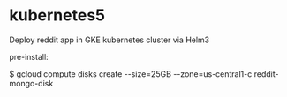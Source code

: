 # kubernetes5
Deploy reddit app in GKE kubernetes cluster via Helm3

pre-install:

$ gcloud compute disks create --size=25GB --zone=us-central1-c reddit-mongo-disk
